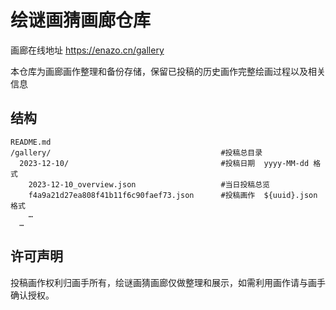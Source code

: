 # 绘谜画猜画廊仓库
画廊在线地址 https://enazo.cn/gallery

本仓库为画廊画作整理和备份存储，保留已投稿的历史画作完整绘画过程以及相关信息


## 结构
```
README.md                                      
/gallery/                                      #投稿总目录
  2023-12-10/                                  #投稿日期  yyyy-MM-dd 格式
    2023-12-10_overview.json                   #当日投稿总览
    f4a9a21d27ea808f41b11f6c90faef73.json      #投稿画作  ${uuid}.json 格式
    …
  …
```

## 许可声明
投稿画作权利归画手所有，绘谜画猜画廊仅做整理和展示，如需利用画作请与画手确认授权。
